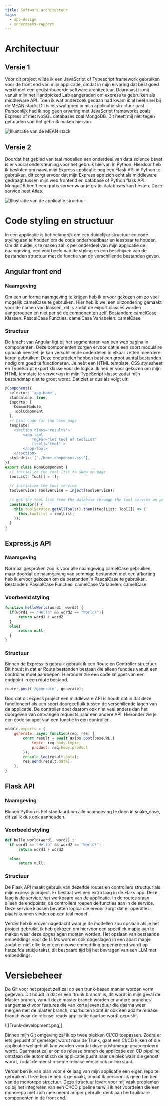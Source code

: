 ```yaml
---
title: Software architectuur
tags:
  - app-design
  - onderzoeks-rapport
---
```

# Architectuur
## Versie 1
Voor dit project wilde ik een JavaScript of Typescript framework gebruiken voor de front end van mijn applicatie, omdat in mijn ervaring dat best goed werkt met een gedistribueerde software architectuur. Daarnaast is mij vanuit mijn het Handpicked Lab aangeraden om express te gebruiken als middleware API. Toen ik wat onderzoek gedaan had kwam ik al heel snel bij de MEAN stack. Dit is iets wat goed in mijn applicatie structuur past. Persoonlijk had ik nog geen ervaring met JavaScript frameworks zoals Express of met NoSQL databases zoal MongoDB. Dit heeft mij niet tegen gehouden van het gebruik maken hiervan.

![Illustratie van de MEAN stack](Mean-stack.png)

## Versie 2
Doordat het gebied van taal modellen een onderdeel van data science bevat is er vooral ondersteuning voor het gebruik hiervan in Python. Hierdoor heb ik besloten om naast mijn Express applicatie nog een Flask API in Python te gebruiken, dit zorgt ervoor dat mijn Express app zich echt als middleware gedraagt tussen mijn web frontend en database of Python flask API. MongoDB heeft een gratis server waar je gratis databases kan hosten. Deze service heet Atlas.

![Illustratie van de applicatie structuur](ArchitectuurV2.png)

# Code styling en structuur
In een applicatie is het belangrijk om een duidelijke structuur en code styling aan te houden om de code onderhoudbaar en leesbaar te houden. Om dit duidelijk te maken zal ik per onderdeel van mijn applicatie de naamgeving, een voorbeeld van de styling en een beschijven van de bestanden structuur met de functie van de verschillende bestanden geven.
## Angular front end
### Naamgeving
Om een uniforme naamgeving te krijgen heb ik ervoor gekozen om zo veel mogelijk camelCase te gebruiken. Hier heb ik wel een uitzondering gemaakt voor de namen van klassen, dit is zodat de export classes worden aangeroepen en niet per sé de componenten zelf.
Bestanden: camelCase
Klassen: PascalCase
Functies: camelCase
Variabelen: camelCase
### Structuur
De kracht van Angular ligt bij het segmenteren van een web pagina in componenten. Deze componenten zorgen ervoor dat je een soort modulaire opmaak neerzet, je kan verschillende onderdelen in elkaar zetten meerdere keren gebruiken. Deze onderdelen hebben best een groot aantal bestanden nodig om goed te functioneren. Je hebt een HTML template, CSS stylesheet en TypeScript export klasse voor de logica. Ik heb er voor gekozen om mijn HTML template te verwerken in mijn TypeScript klasse zodat mijn bestandmap niet te groot wordt. Dat ziet er dus als volgt uit:
```ts
@Component({  
  selector: 'app-home',  
  standalone: true,  
  imports: [  
    CommonModule,  
    ToolComponent  
  ],  
  // html code for the home page  
  template: `  
    <section class="results">      
	    <app-tool        
		    *ngFor="let tool of toolList"  
	        [tool]="tool" >      
	    </app-tool>    
	</section>  `,  
  styleUrls: ['./home.component.css'],  
})  
export class HomeComponent {  
  // initialize the tool list to show on page  
  toolList: Tool[] = [];  
  
  // initialize the tool service  
  toolService: ToolService = inject(ToolService);  
  
  // get the tool list from the database through the tool service on page load  
  constructor() {  
    this.toolService.getAllTools().then((toolList: Tool[]) => {  
      this.toolList = toolList;  
    });  
  }  
}
```

## Express.js API
### Naamgeving
Normaal gesproken zou ik voor alle naamgeving camelCase gebruiken, maar doordat de naamgeving van sommige bestanden met een afkorting heb ik ervoor gekozen om de bestanden in PascalCase te gebruiken.
Bestanden: PascalCase
Functies: camelCase
Variabelen: camelCase
### Voorbeeld styling
```js
function helloWorld(word1, word2) {  
  if(word1 == "Hello" && word2 == "World!"){
	  return word1 + word2
  }
  else{
	  return null;
  }  
}
```
### Structuur
Binnen de Express.js gebruik gebruik ik een Route en Controller structuur. Dit houdt in dat er Route bestanden bestaan die alleen functies vanuit een controller moet aanroepen. Hieronder zie een code snippet van een endpoint in een route bestand.
```js
router.post('/generate', generate);
```

Doordat dit expess project een middleware API is houdt dat in dat deze functioneert als een soort doorgeefluik tussen de verschillende lagen van de applicatie. De controller doet daarom ook niet veel anders dan het doorgeven van ontvangen requests naar een andere API. Hieronder zie je een code snippet van een functie in een controller.
```js
module.exports = {  
    generate: async function(req, res) {  
        const result = await axios.post(baseURL,{  
            topic: req.body.topic,  
            product: req.body.product  
        });  
        console.log(result.data);  
        res.send(result.data);  
    },  
}
```


## Flask API
### Naamgeving
Binnen Python is het standaard om alle naamgeving te doen in snake_case, dit zal ik dus ook aanhouden.
### Voorbeeld styling
```python
def hello_world(word1, word2) :  
  if word1 == "Hello" && word2 == "World!":
	  return word1 + word2
 
  else:
	  return null;
```
### Structuur
De Flask API maakt gebruik van dezelfde routes en controllers structuur als mijn expess.js project. Er bestaat wel een extra laag in de Flaks app. Deze laag is de service, het werkpaard van de applicatie. In de routes staan alleen de endpoints, de controllers roepen de functies aan in de service. Deze service klassen bevatten logica die ervoor zorgt dat er operaties plaats kunnen vinden op een taal model. 

Verder heb ik erover nagedacht waar je de modellen zou opslaan als je het project gebruikt, ik heb gekozen om hiervoor een specifiek mapje aan te maken waar deze opgeslagen moeten worden. Het opslaan van bestaande embeddings voor de LLMs worden ook opgeslagen in een apart mapje zodat er niet elke keer een nieuwe embedding gegenereerd wordt op hetzelfde stukje tekst, dit bespaard tijd bij het bevragen van een LLM met embeddings.

# Versiebeheer
De Git voor het project zelf zal op een trunk-based manier worden vorm gegeven. Dit houdt in dat er een 'trunk branch' is, dit wordt in mijn geval de Master branch, vanuit deze master branch worden er andere branches aangemaakt voor features die van korte levensduur die daarna weer mergen met de master branch, daarbuiten komt er ook een aparte release branch waar de release-ready applicatie naartoe wordt gepusht. 

![[Trunk-development.png]]

Binnen mijn Git omgeving zal ik op twee plekken CI/CD toepassen. Zodra er iets gepusht of gemerget wordt naar de Trunk, gaat een CI/CD kijken of die applicatie wel gebuilt kan worden voordat deze push/merge geaccepteerd wordt. Daarnaast zal er op de release branch de applicatie een CD pipeline ontstaan die automatisch de applicatie pusht naar de plek waar die gehost wordt, zodat de meest recente release versie ook online staat.

Verder ben ik van plan voor elke laag van mijn applicatie een eigen repo te gebruiken. Deze keuze heb ik gemaakt, omdat ik persoonlijk geen fan ben van de monorepo structuur. Deze structuur levert voor mij vaak problemen op bij het integreren van een CI/CD pipeline terwijl ik het voordelen die een monorepo met zich mee neemt amper gebruik, denk aan herbruikbare componenten in de front end.
